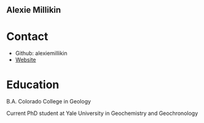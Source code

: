 ## Alexie Millikin

# Contact 
* Github: alexiemillikin
* [Website](https://people.earth.yale.edu/profile/alexie-millikin/about)

  
# Education
B.A. Colorado College in Geology

Current PhD student at Yale University in Geochemistry and Geochronology
